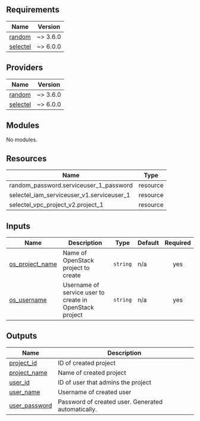 <!-- BEGIN_TF_DOCS -->
## Requirements

| Name | Version |
|------|---------|
| <a name="requirement_random"></a> [random](#requirement\_random) | ~> 3.6.0 |
| <a name="requirement_selectel"></a> [selectel](#requirement\_selectel) | ~> 6.0.0 |

## Providers

| Name | Version |
|------|---------|
| <a name="provider_random"></a> [random](#provider\_random) | ~> 3.6.0 |
| <a name="provider_selectel"></a> [selectel](#provider\_selectel) | ~> 6.0.0 |

## Modules

No modules.

## Resources

| Name | Type |
|------|------|
| random_password.serviceuser_1_password | resource |
| selectel_iam_serviceuser_v1.serviceuser_1 | resource |
| selectel_vpc_project_v2.project_1 | resource |

## Inputs

| Name | Description | Type | Default | Required |
|------|-------------|------|---------|:--------:|
| <a name="input_os_project_name"></a> [os\_project\_name](#input\_os\_project\_name) | Name of OpenStack project to create | `string` | n/a | yes |
| <a name="input_os_username"></a> [os\_username](#input\_os\_username) | Username of service user to create in OpenStack project | `string` | n/a | yes |

## Outputs

| Name | Description |
|------|-------------|
| <a name="output_project_id"></a> [project\_id](#output\_project\_id) | ID of created project |
| <a name="output_project_name"></a> [project\_name](#output\_project\_name) | Name of created project |
| <a name="output_user_id"></a> [user\_id](#output\_user\_id) | ID of user that admins the project |
| <a name="output_user_name"></a> [user\_name](#output\_user\_name) | Username of created user |
| <a name="output_user_password"></a> [user\_password](#output\_user\_password) | Password of created user. Generated automatically. |
<!-- END_TF_DOCS -->